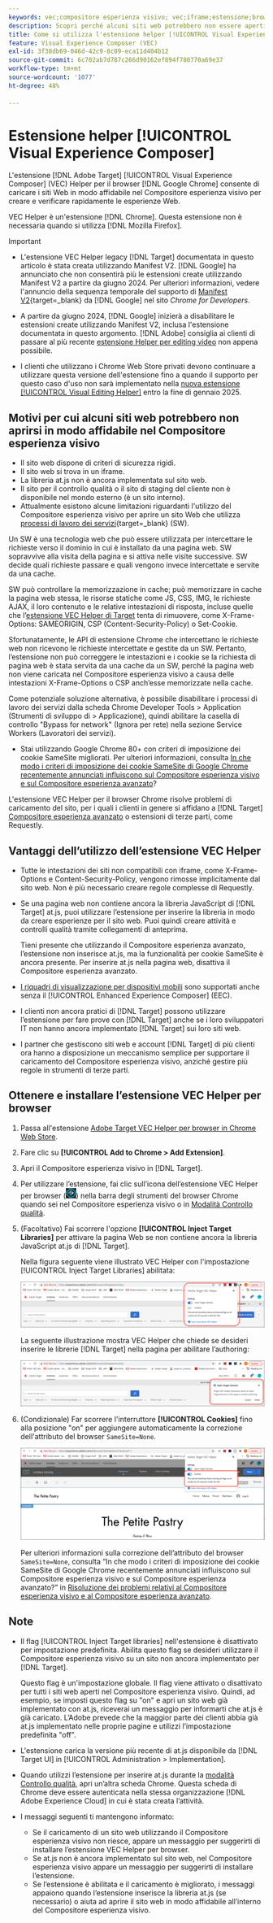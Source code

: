 ```yaml
---
keywords: vec;compositore esperienza visivo; vec;iframe;estensione;browser
description: Scopri perché alcuni siti web potrebbero non essere aperti in modo affidabile nel [!UICONTROL Visual Experience Composer] (VEC). L’estensione VEC Helper per browser consente di caricare i siti web in modo affidabile nel Compositore esperienza visivo.
title: Come si utilizza l'estensione helper [!UICONTROL Visual Experience Composer] (VEC)?
feature: Visual Experience Composer (VEC)
exl-id: 3f38db69-046d-42c9-8c09-eca11d404b12
source-git-commit: 6c702ab7d787c266d90162ef894f780770a69e37
workflow-type: tm+mt
source-wordcount: '1077'
ht-degree: 48%

---
```


# Estensione helper [!UICONTROL Visual Experience Composer]

L&#39;estensione [!DNL Adobe Target] [!UICONTROL Visual Experience Composer] (VEC) Helper per il browser [!DNL Google Chrome] consente di caricare i siti Web in modo affidabile nel Compositore esperienza visivo per creare e verificare rapidamente le esperienze Web.

VEC Helper è un&#39;estensione [!DNL Chrome]. Questa estensione non è necessaria quando si utilizza [!DNL Mozilla Firefox].

>[!IMPORTANT]
>
>* L&#39;estensione VEC Helper legacy [!DNL Target] documentata in questo articolo è stata creata utilizzando Manifest V2. [!DNL Google] ha annunciato che non consentirà più le estensioni create utilizzando Manifest V2 a partire da giugno 2024. Per ulteriori informazioni, vedere l&#39;annuncio della sequenza temporale del supporto di [Manifest V2](https://developer.chrome.com/docs/extensions/develop/migrate/mv2-deprecation-timeline){target=_blank} da [!DNL Google] nel sito *Chrome for Developers*.
>
>* A partire da giugno 2024, [!DNL Google] inizierà a disabilitare le estensioni create utilizzando Manifest V2, inclusa l&#39;estensione documentata in questo argomento. [!DNL Adobe] consiglia ai clienti di passare al più recente [estensione Helper per editing video](/help/main/c-experiences/c-visual-experience-composer/r-troubleshoot-composer/visual-editing-helper-extension.md) non appena possibile.
>
>* I clienti che utilizzano i Chrome Web Store privati devono continuare a utilizzare questa versione dell&#39;estensione fino a quando il supporto per questo caso d&#39;uso non sarà implementato nella [nuova estensione [!UICONTROL Visual Editing Helper]](/help/main/c-experiences/c-visual-experience-composer/r-troubleshoot-composer/visual-editing-helper-extension.md) entro la fine di gennaio 2025.

## Motivi per cui alcuni siti web potrebbero non aprirsi in modo affidabile nel Compositore esperienza visivo

* Il sito web dispone di criteri di sicurezza rigidi.
* Il sito web si trova in un iframe.
* La libreria at.js non è ancora implementata sul sito web.
* Il sito per il controllo qualità o il sito di staging del cliente non è disponibile nel mondo esterno (è un sito interno).
* Attualmente esistono alcune limitazioni riguardanti l&#39;utilizzo del Compositore esperienza visivo per aprire un sito Web che utilizza [processi di lavoro dei servizi](https://developer.mozilla.org/en-US/docs/Web/API/Service_Worker_API){target=_blank} (SW).

Un SW è una tecnologia web che può essere utilizzata per intercettare le richieste verso il dominio in cui è installato da una pagina web. SW sopravvive alla visita della pagina e si attiva nelle visite successive. SW decide quali richieste passare e quali vengono invece intercettate e servite da una cache.

SW può controllare la memorizzazione in cache; può memorizzare in cache la pagina web stessa, le risorse statiche come JS, CSS, IMG, le richieste AJAX, il loro contenuto e le relative intestazioni di risposta, incluse quelle che l’[estensione VEC Helper di Target](/help/main/c-experiences/c-visual-experience-composer/r-troubleshoot-composer/vec-helper-browser-extension.md) tenta di rimuovere, come X-Frame-Options: SAMEORIGIN, CSP (Content-Security-Policy) o Set-Cookie.

Sfortunatamente, le API di estensione Chrome che intercettano le richieste web non ricevono le richieste intercettate e gestite da un SW. Pertanto, l’estensione non può correggere le intestazioni e i cookie se la richiesta di pagina web è stata servita da una cache da un SW, perché la pagina web non viene caricata nel Compositore esperienza visivo a causa delle intestazioni X-Frame-Options o CSP anch’esse memorizzate nella cache.

Come potenziale soluzione alternativa, è possibile disabilitare i processi di lavoro dei servizi dalla scheda Chrome Developer Tools > Application (Strumenti di sviluppo di > Applicazione), quindi abilitare la casella di controllo &quot;Bypass for network&quot; (Ignora per rete) nella sezione Service Workers (Lavoratori dei servizi).

* Stai utilizzando Google Chrome 80+ con criteri di imposizione dei cookie SameSite migliorati. Per ulteriori informazioni, consulta [In che modo i criteri di imposizione dei cookie SameSite di Google Chrome recentemente annunciati influiscono sul Compositore esperienza visivo e sul Compositore esperienza avanzato](/help/main/c-experiences/c-visual-experience-composer/r-troubleshoot-composer/issues-related-to-the-visual-experience-composer-vec-and-enhanced-experience-composer-eec.md#samesite)?

L&#39;estensione VEC Helper per il browser Chrome risolve problemi di caricamento del sito, per i quali i clienti in genere si affidano a [!DNL Target] [Compositore esperienza avanzato](/help/main/administrating-target/visual-experience-composer-set-up.md#eec) o estensioni di terze parti, come Requestly.

## Vantaggi dell’utilizzo dell’estensione VEC Helper

* Tutte le intestazioni dei siti non compatibili con iframe, come X-Frame-Options e Content-Security-Policy, vengono rimosse implicitamente dal sito web. Non è più necessario creare regole complesse di Requestly.
* Se una pagina web non contiene ancora la libreria JavaScript di [!DNL Target] at.js, puoi utilizzare l’estensione per inserire la libreria in modo da creare esperienze per il sito web. Puoi quindi creare attività e controlli qualità tramite collegamenti di anteprima.

  Tieni presente che utilizzando il Compositore esperienza avanzato, l’estensione non inserisce at.js, ma la funzionalità per cookie SameSite è ancora presente. Per inserire at.js nella pagina web, disattiva il Compositore esperienza avanzato.

* [I riquadri di visualizzazione per dispositivi mobili](/help/main/c-experiences/c-visual-experience-composer/mobile-viewports.md) sono supportati anche senza il [!UICONTROL Enhanced Experience Composer] (EEC).
* I clienti non ancora pratici di [!DNL Target] possono utilizzare l’estensione per fare prove con [!DNL Target] anche se i loro sviluppatori IT non hanno ancora implementato [!DNL Target] sui loro siti web.
* I partner che gestiscono siti web e account [!DNL Target] di più clienti ora hanno a disposizione un meccanismo semplice per supportare il caricamento del Compositore esperienza visivo, anziché gestire più regole in strumenti di terze parti.

## Ottenere e installare l’estensione VEC Helper per browser

1. Passa all&#39;estensione [Adobe Target VEC Helper per browser in Chrome Web Store](https://chrome.google.com/webstore/detail/adobe-target-vec-helper/ggjpideecfnbipkacplkhhaflkdjagak).
1. Fare clic su **[!UICONTROL Add to Chrome > Add Extension]**.
1. Apri il Compositore esperienza visivo in [!DNL Target].
1. Per utilizzare l’estensione, fai clic sull’icona dell’estensione VEC Helper per browser (![icona di VEC Helper](/help/main/c-experiences/c-visual-experience-composer/r-troubleshoot-composer/assets/vec-help-extension.png)) nella barra degli strumenti del browser Chrome quando sei nel Compositore esperienza visivo o in [Modalità Controllo qualità](/help/main/c-activities/c-activity-qa/activity-qa.md).
1. (Facoltativo) Fai scorrere l&#39;opzione **[!UICONTROL Inject Target Libraries]** per attivare la pagina Web se non contiene ancora la libreria JavaScript at.js di [!DNL Target].

   Nella figura seguente viene illustrato VEC Helper con l&#39;impostazione [!UICONTROL Inject Target Libraries] abilitata:

   ![VEC Helper 1](/help/main/c-experiences/c-visual-experience-composer/r-troubleshoot-composer/assets/vec-help-extension-1.png)

   La seguente illustrazione mostra VEC Helper che chiede se desideri inserire le librerie [!DNL Target] nella pagina per abilitare l’authoring:

   ![VEC Helper 2](/help/main/c-experiences/c-visual-experience-composer/r-troubleshoot-composer/assets/vec-helper.png)

1. (Condizionale) Far scorrere l&#39;interruttore **[!UICONTROL Cookies]** fino alla posizione &quot;on&quot; per aggiungere automaticamente la correzione dell&#39;attributo del browser `SameSite=None`.

   ![Attivazione/disattivazione dei cookie nell&#39;estensione VEC Helper](/help/main/c-experiences/c-visual-experience-composer/r-troubleshoot-composer/assets/cookies-vec-helper.png)

   Per ulteriori informazioni sulla correzione dell’attributo del browser `SameSite=None`, consulta “In che modo i criteri di imposizione dei cookie SameSite di Google Chrome recentemente annunciati influiscono sul Compositore esperienza visivo e sul Compositore esperienza avanzato?” in [Risoluzione dei problemi relativi al Compositore esperienza visivo e al Compositore esperienza avanzato](/help/main/c-experiences/c-visual-experience-composer/r-troubleshoot-composer/issues-related-to-the-visual-experience-composer-vec-and-enhanced-experience-composer-eec.md#samesite).

## Note

* Il flag [!UICONTROL Inject Target libraries] nell&#39;estensione è disattivato per impostazione predefinita. Abilita questo flag se desideri utilizzare il Compositore esperienza visivo su un sito non ancora implementato per [!DNL Target].

  Questo flag è un&#39;impostazione globale. Il flag viene attivato o disattivato per tutti i siti web aperti nel Compositore esperienza visivo. Quindi, ad esempio, se imposti questo flag su &quot;on&quot; e apri un sito web già implementato con at.js, riceverai un messaggio per informarti che at.js è già caricato. L’Adobe prevede che la maggior parte dei clienti abbia già at.js implementato nelle proprie pagine e utilizzi l’impostazione predefinita &quot;off&quot;.

* L&#39;estensione carica la versione più recente di at.js disponibile da [!DNL Target UI] in [!UICONTROL Administration > Implementation].
* Quando utilizzi l’estensione per inserire at.js durante la [modalità Controllo qualità](/help/main/c-activities/c-activity-qa/activity-qa.md), apri un’altra scheda Chrome. Questa scheda di Chrome deve essere autenticata nella stessa organizzazione [!DNL Adobe Experience Cloud] in cui è stata creata l’attività.
* I messaggi seguenti ti mantengono informato:

   * Se il caricamento di un sito web utilizzando il Compositore esperienza visivo non riesce, appare un messaggio per suggerirti di installare l’estensione VEC Helper per browser.
   * Se at.js non è ancora implementato sul sito web, nel Compositore esperienza visivo appare un messaggio per suggerirti di installare l’estensione.
   * Se l’estensione è abilitata e il caricamento è migliorato, i messaggi appaiono quando l’estensione inserisce la libreria at.js (se necessario) o aiuta ad aprire il sito web in modo affidabile all’interno del Compositore esperienza visivo.
